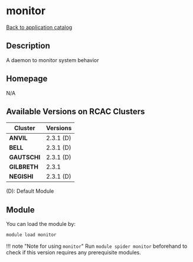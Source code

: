 # monitor

[Back to application catalog](../app_catalog.md)

## Description

A daemon to monitor system behavior

## Homepage

N/A

## Available Versions on RCAC Clusters

|Cluster|Versions|
|---|---|
**ANVIL**|2.3.1 (D)
**BELL**|2.3.1 (D)
**GAUTSCHI**|2.3.1 (D)
**GILBRETH**|2.3.1
**NEGISHI**|2.3.1 (D)

(D): Default Module

## Module

You can load the module by:

```bash
module load monitor
```

!!! note "Note for using `monitor`"
    Run `module spider monitor` beforehand to check if this version requires any prerequisite modules.
